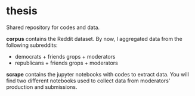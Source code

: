 # thesis
Shared repository for codes and data. 

__corpus__ contains the Reddit dataset. By now, I aggregated data from the following subreddits: 
- democrats + friends grops + moderators
- republicans + friends grops + moderators

__scrape__ contains the jupyter notebooks with codes to extract data. You will find two different notebooks used to collect data from moderators' production and submissions. 

